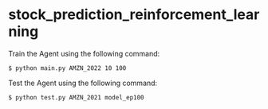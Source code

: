 # stock_prediction_reinforcement_learning

Train the Agent using the following command:

    $ python main.py AMZN_2022 10 100
    
Test the Agent using the following command:

    $ python test.py AMZN_2021 model_ep100
